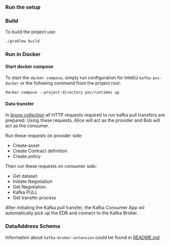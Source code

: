 ### Run the setup

### Build

To build the project use:

```bash
./gradlew build
```

### Run in Docker

#### Start docker compose

To start the `docker compose`, simply run configuration for IntelliJ `kafka-poc-docker` or
the following command from the project root:

```shell
docker compose --project-directory poc/runtimes up
```

#### Data transfer

In [bruno collection](kafka-pull/collections/Kafka%20PoC%20Bruno%20collection)
all HTTP requests required to run kafka pull transfers are prepared.
Using these requests, Alice will act as the provider and Bob will act as the consumer.

Run these requests on provider side:

- Create asset
- Create Contract definition
- Create policy

Then run these requests on consumer side:

- Get dataset
- Initiate Negotiation
- Get Negotiation
- Kafka PULL
- Get transfer process

After initiating the Kafka pull transfer, the Kafka Consumer App wil automatically pick up the EDR and connect to the Kafka Broker.

### DataAddress Schema

Information about `kafka-broker-extension` could be found in [README.md](kafka-pull/README.md)

